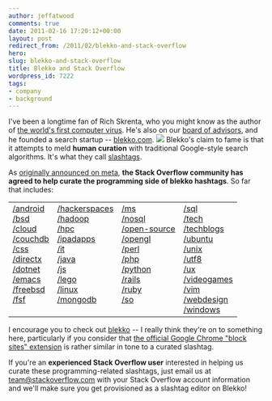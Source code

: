 ```yaml
---
author: jeffatwood
comments: true
date: 2011-02-16 17:20:12+00:00
layout: post
redirect_from: /2011/02/blekko-and-stack-overflow
hero: 
slug: blekko-and-stack-overflow
title: Blekko and Stack Overflow
wordpress_id: 7222
tags:
- company
- background
---
```


I've been a longtime fan of Rich Skrenta, who you might know as the author of [the world's first computer virus](http://en.wikipedia.org/wiki/Elk_Cloner). He's also on our [board of advisors](http://stackexchange.com/about/management#advisors), and he founded a search startup -- [blekko.com](http://blekko.com).
[![](https://i.stack.imgur.com/ROJVK.png)](http://blekko.com/)
Blekko's claim to fame is that it attempts to meld **human curation** with traditional Google-style search algorithms. It's what they call [slashtags](http://blekko.com/tag/show).

As [originally announced on meta](http://meta.stackoverflow.com/questions/77441/community-curation-of-the-blekko-com-programming-slashtags), **the Stack Overflow community has agreed to help curate the programming side of blekko hashtags**. So far that includes:

<table width="400" >
<tr >

<td valign="top" >
<a href="http://blekko.com/ws/+/android">/android</a><br/>
<a href="http://blekko.com/ws/+/bsd">/bsd</a><br/>
<a href="http://blekko.com/ws/+/cloud">/cloud</a><br/>
<a href="http://blekko.com/ws/+/couchdb">/couchdb</a><br/>
<a href="http://blekko.com/ws/+/css">/css</a><br/>
<a href="http://blekko.com/ws/+/directx">/directx</a><br/>
<a href="http://blekko.com/ws/+/dotnet">/dotnet</a><br/>
<a href="http://blekko.com/ws/+/emacs">/emacs</a><br/>
<a href="http://blekko.com/ws/+/freebsd">/freebsd</a><br/>
<a href="http://blekko.com/ws/+/fsf">/fsf</a>

</td>

<td valign="top" >
<a href="http://blekko.com/ws/+/hackerspaces">/hackerspaces</a><br/>
<a href="http://blekko.com/ws/+/hadoop">/hadoop</a><br/>
<a href="http://blekko.com/ws/+/hpc">/hpc</a><br/>
<a href="http://blekko.com/ws/+/ipadapps">/ipadapps</a><br/>
<a href="http://blekko.com/ws/+/it">/it</a><br/>
<a href="http://blekko.com/ws/+/java">/java</a><br/>
<a href="http://blekko.com/ws/+/js">/js</a><br/>
<a href="http://blekko.com/ws/+/lego">/lego</a><br/>
<a href="http://blekko.com/ws/+/linux">/linux</a><br/>
<a href="http://blekko.com/ws/+/mongodb">/mongodb</a>

</td>

<td valign="top" >
<a href="http://blekko.com/ws/+/ms">/ms</a><br/>
<a href="http://blekko.com/ws/+/nosql">/nosql</a><br/>
<a href="http://blekko.com/ws/+/open-source">/open-source</a><br/>
<a href="http://blekko.com/ws/+/opengl">/opengl</a><br/>
<a href="http://blekko.com/ws/+/perl">/perl</a><br/>
<a href="http://blekko.com/ws/+/php">/php</a><br/>
<a href="http://blekko.com/ws/+/python">/python</a><br/>
<a href="http://blekko.com/ws/+/rails">/rails</a><br/>
<a href="http://blekko.com/ws/+/ruby">/ruby</a><br/>
<a href="http://blekko.com/ws/+/so">/so</a>

</td>

<td valign="top" >
<a href="http://blekko.com/ws/+/sql">/sql</a><br/>
<a href="http://blekko.com/ws/+/tech">/tech</a><br/>
<a href="http://blekko.com/ws/+/techblogs">/techblogs</a><br/>
<a href="http://blekko.com/ws/+/ubuntu">/ubuntu</a><br/>
<a href="http://blekko.com/ws/+/unix">/unix</a><br/>
<a href="http://blekko.com/ws/+/utf8">/utf8</a><br/>
<a href="http://blekko.com/ws/+/ux">/ux</a><br/>
<a href="http://blekko.com/ws/+/videogames">/videogames</a><br/>
<a href="http://blekko.com/ws/+/vim">/vim</a><br/>
<a href="http://blekko.com/ws/+/webdesign">/webdesign</a><br/>
<a href="http://blekko.com/ws/+/windows">/windows</a>

</td>
</table>

I encourage you to check out [blekko](http://blekko.com) -- I really think they're on to something here, particularly if you consider that [the official Google Chrome "block sites" extension](http://googleblog.blogspot.com/2011/02/new-chrome-extension-block-sites-from.html) is rather similar in tone to a curated slashtag.

If you're an **experienced Stack Overflow user** interested in helping us curate these programming-related slashtags, just email us at team@stackoverflow.com with your Stack Overflow account information and we'll make sure you get provisioned as a slashtag editor on Blekko!
